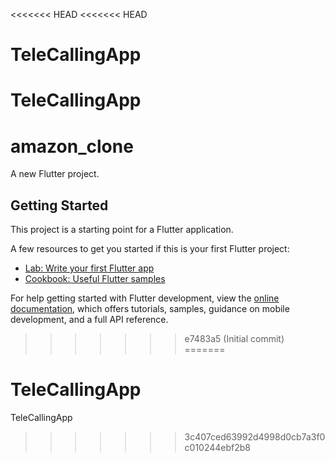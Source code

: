<<<<<<< HEAD
<<<<<<< HEAD
# TeleCallingApp
TeleCallingApp
=======
# amazon_clone

A new Flutter project.

## Getting Started

This project is a starting point for a Flutter application.

A few resources to get you started if this is your first Flutter project:

- [Lab: Write your first Flutter app](https://docs.flutter.dev/get-started/codelab)
- [Cookbook: Useful Flutter samples](https://docs.flutter.dev/cookbook)

For help getting started with Flutter development, view the
[online documentation](https://docs.flutter.dev/), which offers tutorials,
samples, guidance on mobile development, and a full API reference.
>>>>>>> e7483a5 (Initial commit)
=======
# TeleCallingApp
TeleCallingApp
>>>>>>> 3c407ced63992d4998d0cb7a3f0c010244ebf2b8
